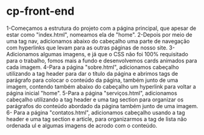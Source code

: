 # cp-front-end
1-Começamos a estrutura do projeto com a página principal, que apesar de estar como "index.html", nomeamos ela de "home".
2-Depois por meio de uma tag nav, adicionamos abaixo do cabeçalho uma parte de navegação com hyperlinks que levam para as outras páginas de nosso site.
3-Adicionamos algumas imagens, e já que o CSS não foi 100% requisitado para o trabalho, fomos mais a fundo e desenvolvemos cards animados para cada imagem.
4-Para a página "sobre.html", adicionamos cabeçalho utilizando a tag header para dar o título da página e abrimos tags de parágrafo para colocar o conteúdo da página, também junto de uma imagem, contendo também abaixo do cabeçalho um hyperlink para voltar a página inicial "home".
5-Para a página "serviços.html", adicionamos cabeçalho utilizando a tag header e uma tag section para organizar os parágrafos do conteúdo abordado da página também junto de uma imagem.
6- Para a página "contatos.html", adicionamos cabeçalho usando a tag header e uma tag section e article, para organizarmos a tag de lista não ordenada ul e algumas imagens de acrodo com o conteúdo.


